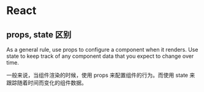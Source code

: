 # React

## props, state 区别

As a general rule, use props to configure a component when it renders. Use state to keep track of any component data that you expect to change over time.

一般来说，当组件渲染的时候，使用 props 来配置组件的行为。而使用 state 来跟踪随着时间而变化的组件数据。
